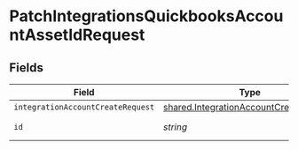 # PatchIntegrationsQuickbooksAccountAssetIdRequest


## Fields

| Field                                                                                                   | Type                                                                                                    | Required                                                                                                | Description                                                                                             |
| ------------------------------------------------------------------------------------------------------- | ------------------------------------------------------------------------------------------------------- | ------------------------------------------------------------------------------------------------------- | ------------------------------------------------------------------------------------------------------- |
| `integrationAccountCreateRequest`                                                                       | [shared.IntegrationAccountCreateRequest](../../../sdk/models/shared/integrationaccountcreaterequest.md) | :heavy_minus_sign:                                                                                      | N/A                                                                                                     |
| `id`                                                                                                    | *string*                                                                                                | :heavy_check_mark:                                                                                      | Unique identifier                                                                                       |